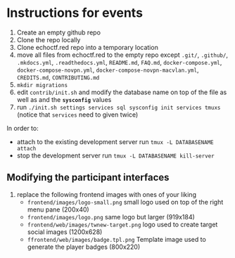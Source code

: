 # Instructions for events
1. Create an empty github repo
2. Clone the repo locally
3. Clone echoctf.red repo into a temporary location
4. move all files from echoctf.red to the empty repo except `.git/`, `.github/`,
   `.mkdocs.yml`, `.readthedocs.yml`, `README.md`, `FAQ.md`,
   `docker-compose.yml`, `docker-compose-novpn.yml`, `docker-compose-novpn-macvlan.yml`,
   `CREDITS.md`, `CONTRIBUTING.md`
5. `mkdir migrations`
6. edit `contrib/init.sh` and modify the database name on top of the file as well as and the **`sysconfig`** values
7. run `./init.sh settings services sql sysconfig init services tmuxs` (notice that `services` need to given twice)

In order to:
* attach to the existing development server run `tmux -L DATABASENAME attach`
* stop the development server run `tmux -L DATABASENAME kill-server`

## Modifying the participant interfaces
1. replace the following frontend images with ones of your liking
   * `frontend/images/logo-small.png` small logo used on top of the right menu pane (200x40)
   * `frontend/images/logo.png` same logo but larger (919x184)
   * `frontend/web/images/twnew-target.png` logo used to create target social images (1200x628)
   * `ffrontend/web/images/badge.tpl.png` Template image used to generate the player badges (800x220)